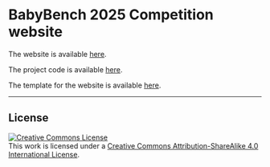 # BabyBench 2025 Competition website

The website is available [here](https://babybench.github.io/BabyBench2025).

The project code is available [here](https://github.com/babybench/2025_Starter_Kit).

The template for the website is available [here](https://just-the-docs.github.io/just-the-docs/).

---

## License
<a rel="license" href="http://creativecommons.org/licenses/by-sa/4.0/"><img alt="Creative Commons License" style="border-width:0" src="https://i.creativecommons.org/l/by-sa/4.0/88x31.png" /></a><br />This work is licensed under a <a rel="license" href="http://creativecommons.org/licenses/by-sa/4.0/">Creative Commons Attribution-ShareAlike 4.0 International License</a>.

